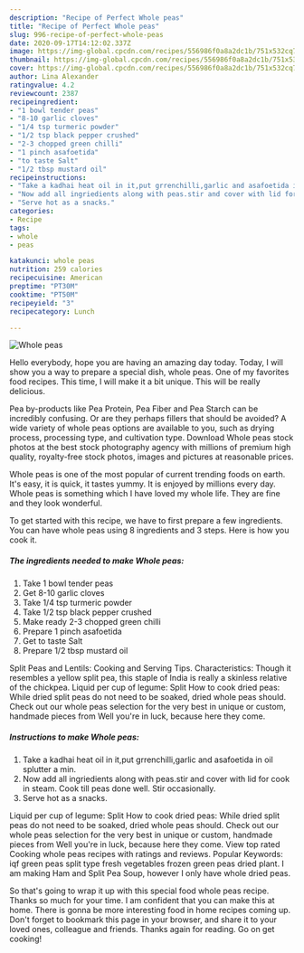 ```yaml
---
description: "Recipe of Perfect Whole peas"
title: "Recipe of Perfect Whole peas"
slug: 996-recipe-of-perfect-whole-peas
date: 2020-09-17T14:12:02.337Z
image: https://img-global.cpcdn.com/recipes/556986f0a8a2dc1b/751x532cq70/whole-peas-recipe-main-photo.jpg
thumbnail: https://img-global.cpcdn.com/recipes/556986f0a8a2dc1b/751x532cq70/whole-peas-recipe-main-photo.jpg
cover: https://img-global.cpcdn.com/recipes/556986f0a8a2dc1b/751x532cq70/whole-peas-recipe-main-photo.jpg
author: Lina Alexander
ratingvalue: 4.2
reviewcount: 2387
recipeingredient:
- "1 bowl tender peas"
- "8-10 garlic cloves"
- "1/4 tsp turmeric powder"
- "1/2 tsp black pepper crushed"
- "2-3 chopped green chilli"
- "1 pinch asafoetida"
- "to taste Salt"
- "1/2 tbsp mustard oil"
recipeinstructions:
- "Take a kadhai heat oil in it,put grrenchilli,garlic and asafoetida in oil splutter a min."
- "Now add all ingriedients along with peas.stir and cover with lid for cook in steam. Cook till peas done well. Stir occasionally."
- "Serve hot as a snacks."
categories:
- Recipe
tags:
- whole
- peas

katakunci: whole peas 
nutrition: 259 calories
recipecuisine: American
preptime: "PT30M"
cooktime: "PT50M"
recipeyield: "3"
recipecategory: Lunch

---
```



![Whole peas](https://img-global.cpcdn.com/recipes/556986f0a8a2dc1b/751x532cq70/whole-peas-recipe-main-photo.jpg)

Hello everybody, hope you are having an amazing day today. Today, I will show you a way to prepare a special dish, whole peas. One of my favorites food recipes. This time, I will make it a bit unique. This will be really delicious.

Pea by-products like Pea Protein, Pea Fiber and Pea Starch can be incredibly confusing. Or are they perhaps fillers that should be avoided? A wide variety of whole peas options are available to you, such as drying process, processing type, and cultivation type. Download Whole peas stock photos at the best stock photography agency with millions of premium high quality, royalty-free stock photos, images and pictures at reasonable prices.

Whole peas is one of the most popular of current trending foods on earth. It's easy, it is quick, it tastes yummy. It is enjoyed by millions every day. Whole peas is something which I have loved my whole life. They are fine and they look wonderful.


To get started with this recipe, we have to first prepare a few ingredients. You can have whole peas using 8 ingredients and 3 steps. Here is how you cook it.

<!--inarticleads1-->

##### The ingredients needed to make Whole peas:

1. Take 1 bowl tender peas
1. Get 8-10 garlic cloves
1. Take 1/4 tsp turmeric powder
1. Take 1/2 tsp black pepper crushed
1. Make ready 2-3 chopped green chilli
1. Prepare 1 pinch asafoetida
1. Get to taste Salt
1. Prepare 1/2 tbsp mustard oil


Split Peas and Lentils: Cooking and Serving Tips. Characteristics: Though it resembles a yellow split pea, this staple of India is really a skinless relative of the chickpea. Liquid per cup of legume: Split How to cook dried peas: While dried split peas do not need to be soaked, dried whole peas should. Check out our whole peas selection for the very best in unique or custom, handmade pieces from Well you&#39;re in luck, because here they come. 

<!--inarticleads2-->

##### Instructions to make Whole peas:

1. Take a kadhai heat oil in it,put grrenchilli,garlic and asafoetida in oil splutter a min.
1. Now add all ingriedients along with peas.stir and cover with lid for cook in steam. Cook till peas done well. Stir occasionally.
1. Serve hot as a snacks.


Liquid per cup of legume: Split How to cook dried peas: While dried split peas do not need to be soaked, dried whole peas should. Check out our whole peas selection for the very best in unique or custom, handmade pieces from Well you&#39;re in luck, because here they come. View top rated Cooking whole peas recipes with ratings and reviews. Popular Keywords: iqf green peas split type fresh vegetables frozen green peas dried plant. I am making Ham and Split Pea Soup, however I only have whole dried peas. 

So that's going to wrap it up with this special food whole peas recipe. Thanks so much for your time. I am confident that you can make this at home. There is gonna be more interesting food in home recipes coming up. Don't forget to bookmark this page in your browser, and share it to your loved ones, colleague and friends. Thanks again for reading. Go on get cooking!

